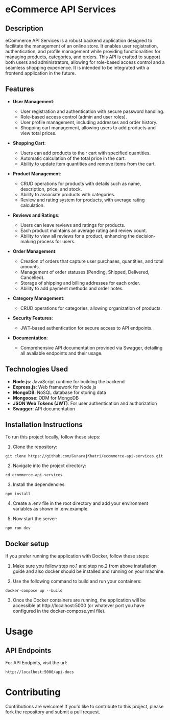 # eCommerce API Services

## Description
eCommerce API Services is a robust backend application designed to facilitate the management of an online store. It enables user registration, authentication, and 
profile management while providing functionalities for managing products, categories, and orders. This API is crafted to support both users and administrators, allowing 
for role-based access control and a seamless shopping experience. It is intended to be integrated with a frontend application in the future.

## Features
- **User Management**: 
  - User registration and authentication with secure password handling.
  - Role-based access control (admin and user roles).
  - User profile management, including addresses and order history.
  - Shopping cart management, allowing users to add products and view total prices.

- **Shopping Cart**: 
  - Users can add products to their cart with specified quantities.
  - Automatic calculation of the total price in the cart.
  - Ability to update item quantities and remove items from the cart.

- **Product Management**: 
  - CRUD operations for products with details such as name, description, price, and stock.
  - Ability to associate products with categories.
  - Review and rating system for products, with average rating calculation.

- **Reviews and Ratings**: 
  - Users can leave reviews and ratings for products.
  - Each product maintains an average rating and review count.
  - Ability to view all reviews for a product, enhancing the decision-making process for users.

- **Order Management**: 
  - Creation of orders that capture user purchases, quantities, and total amounts.
  - Management of order statuses (Pending, Shipped, Delivered, Cancelled).
  - Storage of shipping and billing addresses for each order.
  - Ability to add payment methods and order notes.

- **Category Management**: 
  - CRUD operations for categories, allowing organization of products.

- **Security Features**: 
  - JWT-based authentication for secure access to API endpoints.

- **Documentation**: 
  - Comprehensive API documentation provided via Swagger, detailing all available endpoints and their usage.

## Technologies Used
- **Node.js**: JavaScript runtime for building the backend
- **Express.js**: Web framework for Node.js
- **MongoDB**: NoSQL database for storing data
- **Mongoose**: ODM for MongoDB
- **JSON Web Tokens (JWT)**: For user authentication and authorization
- **Swagger**: API documentation

## Installation Instructions
To run this project locally, follow these steps:

1. Clone the repository:
  ```
git clone https://github.com/GunarajKhatri/ecommerce-api-services.git
  ```
2. Navigate into the project directory:
 ```
cd ecommerce-api-services
```
3. Install the dependencies:
```
npm install
```
4. Create a .env file in the root directory and add your environment variables as shown in .env.example.
  
6. Now start the server:
```
npm run dev
```
## Docker setup
If you prefer running the application with Docker, follow these steps:

1. Make sure you follow step no.1 and step no.2 from above installation guide and also docker should be installed and running on your machine.

2. Use the following command to build and run your containers:
```
docker-compose up --build
```
3. Once the Docker containers are running, the application will be accessible at http://localhost:5000 (or whatever port you have configured in the docker-compose.yml file).

# Usage

## API Endpoints
For API Endpints, visit the url:
```
http://localhost:5000/api-docs
```
# Contributing
Contributions are welcome! If you'd like to contribute to this project, please fork the repository and submit a pull request.

